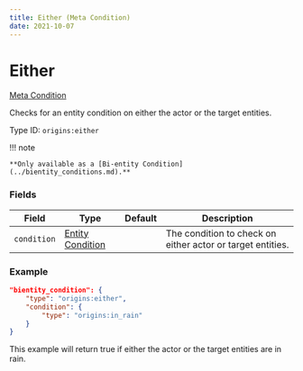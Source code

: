```yaml
---
title: Either (Meta Condition)
date: 2021-10-07
---
```


# Either

[Meta Condition](../meta_conditions.md)

Checks for an entity condition on either the actor or the target entities.

Type ID: `origins:either`

!!! note

	**Only available as a [Bi-entity Condition](../bientity_conditions.md).**

### Fields

Field | Type | Default | Description
------|------|---------|-------------
`condition` | [Entity Condition](../entity_conditions.md) | | The condition to check on either actor or target entities.

### Example
```json
"bientity_condition": {
    "type": "origins:either",
    "condition": {
        "type": "origins:in_rain"
    }
}
```
This example will return true if either the actor or the target entities are in rain.